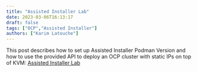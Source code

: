 ```yaml
---
title: "Assisted Installer Lab"
date: 2023-03-06T16:13:17
draft: false
tags: ["OCP","Assisted Installer"]
authors: ["Karim Latouche"]
---
```


This post describes how to set up Assisted Installer Podman Version and how to use the provided API to deploy an OCP cluster with static IPs on top of KVM: [Assisted Installer Lab](https://github.com/latouchek/ai-pres)